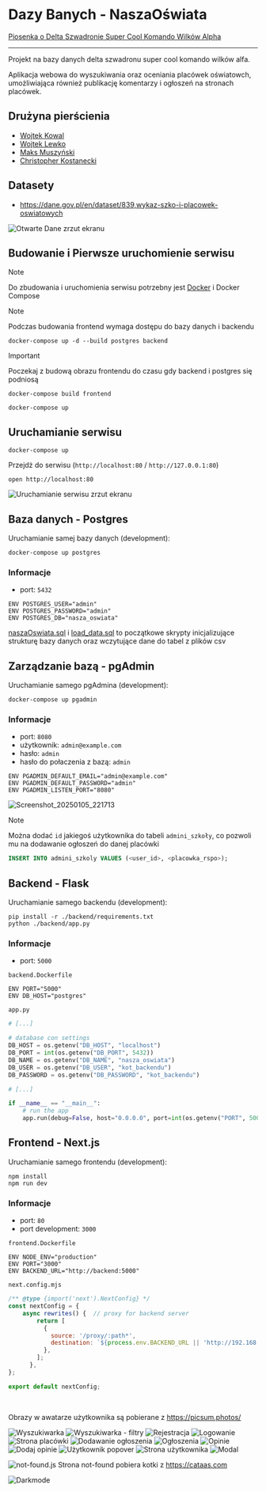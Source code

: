 # Dazy Banych - NaszaOświata
[Piosenka o Delta Szwadronie Super Cool Komando Wilków Alpha](https://suno.com/song/59ec1218-c3ac-4a1b-9d84-2e5f0afa4c64)

---

Projekt na bazy danych delta szwadronu super cool komando wilków alfa.

Aplikacja webowa do wyszukiwania oraz oceniania placówek oświatowch, umożliwiająca również publikację komentarzy i ogłoszeń na stronach placówek.

## Drużyna pierścienia
- [Wojtek Kowal](https://github.com/wojtazk)
- [Wojtek Lewko](https://github.com/Atomowyy)
- [Maks Muszyński](https://github.com/Flyyy777)
- [Christopher Kostanecki](https://github.com/Korinv)

## Datasety
- https://dane.gov.pl/en/dataset/839,wykaz-szko-i-placowek-oswiatowych
<!-- - https://dane.gov.pl/en/dataset/1573,pomieszczenia-w-szkoach-boiska-tereny-sportowe-grunty-urzadzenia-rekreacyjno-sportowe -->

![Otwarte Dane zrzut ekranu](https://github.com/user-attachments/assets/589fbfb7-e0d2-4737-859e-a83fd56c5f73)



## Budowanie i Pierwsze uruchomienie serwisu
> [!NOTE]
> Do zbudowania i uruchomienia serwisu potrzebny jest [Docker](https://docs.docker.com/get-started/get-docker/) i Docker Compose

> [!NOTE]
> Podczas budowania frontend wymaga dostępu do bazy danych i backendu 
```shell
docker-compose up -d --build postgres backend
```
> [!IMPORTANT]
> Poczekaj z budową obrazu frontendu do czasu gdy backend i postgres się podniosą
```shell
docker-compose build frontend
```
```shell
docker-compose up
```

## Uruchamianie serwisu
```shell
docker-compose up
```
Przejdż do serwisu (`http://localhost:80` / `http://127.0.0.1:80`)
```shell
open http://localhost:80
```
![Uruchamianie serwisu zrzut ekranu](https://github.com/user-attachments/assets/bbc330ad-7d63-4743-8374-b6d1996fe3a9)

## Baza danych - Postgres
Uruchamianie samej bazy danych (development):
```shell
docker-compose up postgres 
```
### Informacje
- port: `5432`
```shell
ENV POSTGRES_USER="admin"
ENV POSTGRES_PASSWORD="admin"
ENV POSTGRES_DB="nasza_oswiata"
```
[naszaOswiata.sql](/naszaOswiata.sql) i [load_data.sql](/load_data.sql) to początkowe skrypty inicjalizujące strukturę bazy danych oraz wczytujące dane do tabel z plików csv

## Zarządzanie bazą - pgAdmin
Uruchamianie samego pgAdmina (development):
```shell
docker-compose up pgadmin 
```
### Informacje
- port: `8080`
- użytkownik: `admin@example.com`
- hasło: `admin`
- hasło do połaczenia z bazą: `admin`

```shell
ENV PGADMIN_DEFAULT_EMAIL="admin@example.com"
ENV PGADMIN_DEFAULT_PASSWORD="admin"
ENV PGADMIN_LISTEN_PORT="8080"
```

![Screenshot_20250105_221713](https://github.com/user-attachments/assets/b8f564d3-06f9-4e10-aff0-b0cb3e211563)

> [!NOTE]
> Można dodać `id` jakiegoś użytkownika do tabeli `admini_szkoły`, co pozwoli mu na dodawanie ogłoszeń do danej placówki
```sql
INSERT INTO admini_szkoly VALUES (<user_id>, <placowka_rspo>);
```

## Backend - Flask
Uruchamianie samego backendu (development):
```shell
pip install -r ./backend/requirements.txt
python ./backend/app.py 
```
### Informacje
- port: `5000`

`backend.Dockerfile`
```shell
ENV PORT="5000"
ENV DB_HOST="postgres"
```

`app.py`
```python
# [...]

# database con settings
DB_HOST = os.getenv("DB_HOST", "localhost")
DB_PORT = int(os.getenv("DB_PORT", 5432))
DB_NAME = os.getenv("DB_NAME", "nasza_oswiata")
DB_USER = os.getenv("DB_USER", "kot_backendu")
DB_PASSWORD = os.getenv("DB_PASSWORD", "kot_backendu")

# [...]

if __name__ == "__main__":
    # run the app
    app.run(debug=False, host="0.0.0.0", port=int(os.getenv("PORT", 5000)))
```

## Frontend - Next.js
Uruchamianie samego frontendu (development):
```shell
npm install
npm run dev
```
### Informacje
- port: `80`
- port development: `3000`

`frontend.Dockerfile`
```shell
ENV NODE_ENV="production"
ENV PORT="3000"
ENV BACKEND_URL="http://backend:5000"
```

`next.config.mjs`
```js
/** @type {import('next').NextConfig} */
const nextConfig = {
    async rewrites() {  // proxy for backend server
        return [
          {
            source: '/proxy/:path*',
            destination: `${process.env.BACKEND_URL || 'http://192.168.0.136:5000'}/:path*`,
          },
        ];
      },
};

export default nextConfig;
```
<br>

Obrazy w awatarze użytkownika są pobierane z https://picsum.photos/

![Wyszukiwarka](https://github.com/user-attachments/assets/1ee233ff-7d01-4bcf-bab2-810a94af4e25)
![Wyszukiwarka - filtry](https://github.com/user-attachments/assets/b0058dd8-a154-4e7d-a6da-418757e62ed6)
![Rejestracja](https://github.com/user-attachments/assets/b12f92b4-ef23-405b-a660-56c897e6405c)
![Logowanie](https://github.com/user-attachments/assets/8ba2ca5e-cf1c-44ca-96bb-0b06378e2aaf)
![Strona placówki](https://github.com/user-attachments/assets/18fcbf43-c0b0-4219-8c83-a8d89fe05017)
![Dodawanie ogłoszenia](https://github.com/user-attachments/assets/e43117b5-caa1-4afd-8c7a-44992e9e7413)
![Ogłoszenia](https://github.com/user-attachments/assets/283260c0-7c77-4567-9193-1a88c29326a1)
![Opinie](https://github.com/user-attachments/assets/6ccbfe53-f3b9-4e5c-87d8-0cc348bd6d6f)
![Dodaj opinie](https://github.com/user-attachments/assets/7dbdb865-64a3-4303-9692-c727233d259d)
![Użytkownik popover](https://github.com/user-attachments/assets/309391da-6fec-47c6-86d5-a78973e2f43e)
![Strona użytkownika](https://github.com/user-attachments/assets/a3859d42-141b-4528-867c-eac3e81e1794)
![Modal](https://github.com/user-attachments/assets/d0432ce4-c11e-4db9-8808-78da1651df9d)

![not-found.js](https://github.com/user-attachments/assets/1b2374dd-25c1-46ff-907e-05458ba6f269)
Strona not-found pobiera kotki z https://cataas.com

![Darkmode](https://github.com/user-attachments/assets/64b41771-3b14-425a-bf5f-1d16c0c6c718)

